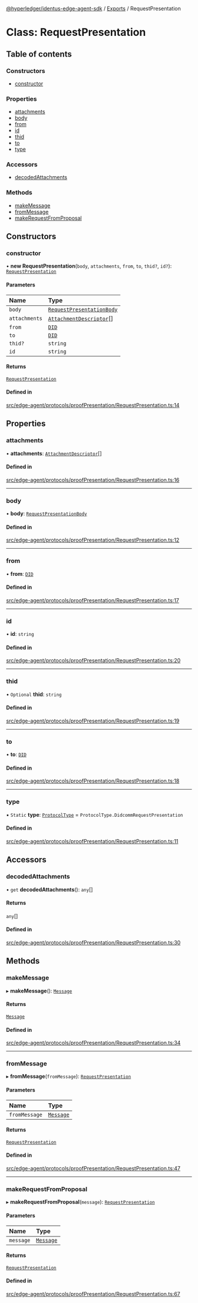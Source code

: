 [@hyperledger/identus-edge-agent-sdk](../README.md) / [Exports](../modules.md) / RequestPresentation

# Class: RequestPresentation

## Table of contents

### Constructors

- [constructor](RequestPresentation.md#constructor)

### Properties

- [attachments](RequestPresentation.md#attachments)
- [body](RequestPresentation.md#body)
- [from](RequestPresentation.md#from)
- [id](RequestPresentation.md#id)
- [thid](RequestPresentation.md#thid)
- [to](RequestPresentation.md#to)
- [type](RequestPresentation.md#type)

### Accessors

- [decodedAttachments](RequestPresentation.md#decodedattachments)

### Methods

- [makeMessage](RequestPresentation.md#makemessage)
- [fromMessage](RequestPresentation.md#frommessage)
- [makeRequestFromProposal](RequestPresentation.md#makerequestfromproposal)

## Constructors

### constructor

• **new RequestPresentation**(`body`, `attachments`, `from`, `to`, `thid?`, `id?`): [`RequestPresentation`](RequestPresentation.md)

#### Parameters

| Name | Type |
| :------ | :------ |
| `body` | [`RequestPresentationBody`](../interfaces/RequestPresentationBody.md) |
| `attachments` | [`AttachmentDescriptor`](Domain.AttachmentDescriptor.md)[] |
| `from` | [`DID`](Domain.DID.md) |
| `to` | [`DID`](Domain.DID.md) |
| `thid?` | `string` |
| `id` | `string` |

#### Returns

[`RequestPresentation`](RequestPresentation.md)

#### Defined in

[src/edge-agent/protocols/proofPresentation/RequestPresentation.ts:14](https://github.com/hyperledger/identus-edge-agent-sdk-ts/blob/f2306959fcea168d196649eedb6a342635865544/src/edge-agent/protocols/proofPresentation/RequestPresentation.ts#L14)

## Properties

### attachments

• **attachments**: [`AttachmentDescriptor`](Domain.AttachmentDescriptor.md)[]

#### Defined in

[src/edge-agent/protocols/proofPresentation/RequestPresentation.ts:16](https://github.com/hyperledger/identus-edge-agent-sdk-ts/blob/f2306959fcea168d196649eedb6a342635865544/src/edge-agent/protocols/proofPresentation/RequestPresentation.ts#L16)

___

### body

• **body**: [`RequestPresentationBody`](../interfaces/RequestPresentationBody.md)

#### Defined in

[src/edge-agent/protocols/proofPresentation/RequestPresentation.ts:12](https://github.com/hyperledger/identus-edge-agent-sdk-ts/blob/f2306959fcea168d196649eedb6a342635865544/src/edge-agent/protocols/proofPresentation/RequestPresentation.ts#L12)

___

### from

• **from**: [`DID`](Domain.DID.md)

#### Defined in

[src/edge-agent/protocols/proofPresentation/RequestPresentation.ts:17](https://github.com/hyperledger/identus-edge-agent-sdk-ts/blob/f2306959fcea168d196649eedb6a342635865544/src/edge-agent/protocols/proofPresentation/RequestPresentation.ts#L17)

___

### id

• **id**: `string`

#### Defined in

[src/edge-agent/protocols/proofPresentation/RequestPresentation.ts:20](https://github.com/hyperledger/identus-edge-agent-sdk-ts/blob/f2306959fcea168d196649eedb6a342635865544/src/edge-agent/protocols/proofPresentation/RequestPresentation.ts#L20)

___

### thid

• `Optional` **thid**: `string`

#### Defined in

[src/edge-agent/protocols/proofPresentation/RequestPresentation.ts:19](https://github.com/hyperledger/identus-edge-agent-sdk-ts/blob/f2306959fcea168d196649eedb6a342635865544/src/edge-agent/protocols/proofPresentation/RequestPresentation.ts#L19)

___

### to

• **to**: [`DID`](Domain.DID.md)

#### Defined in

[src/edge-agent/protocols/proofPresentation/RequestPresentation.ts:18](https://github.com/hyperledger/identus-edge-agent-sdk-ts/blob/f2306959fcea168d196649eedb6a342635865544/src/edge-agent/protocols/proofPresentation/RequestPresentation.ts#L18)

___

### type

▪ `Static` **type**: [`ProtocolType`](../enums/ProtocolType.md) = `ProtocolType.DidcommRequestPresentation`

#### Defined in

[src/edge-agent/protocols/proofPresentation/RequestPresentation.ts:11](https://github.com/hyperledger/identus-edge-agent-sdk-ts/blob/f2306959fcea168d196649eedb6a342635865544/src/edge-agent/protocols/proofPresentation/RequestPresentation.ts#L11)

## Accessors

### decodedAttachments

• `get` **decodedAttachments**(): `any`[]

#### Returns

`any`[]

#### Defined in

[src/edge-agent/protocols/proofPresentation/RequestPresentation.ts:30](https://github.com/hyperledger/identus-edge-agent-sdk-ts/blob/f2306959fcea168d196649eedb6a342635865544/src/edge-agent/protocols/proofPresentation/RequestPresentation.ts#L30)

## Methods

### makeMessage

▸ **makeMessage**(): [`Message`](Domain.Message-1.md)

#### Returns

[`Message`](Domain.Message-1.md)

#### Defined in

[src/edge-agent/protocols/proofPresentation/RequestPresentation.ts:34](https://github.com/hyperledger/identus-edge-agent-sdk-ts/blob/f2306959fcea168d196649eedb6a342635865544/src/edge-agent/protocols/proofPresentation/RequestPresentation.ts#L34)

___

### fromMessage

▸ **fromMessage**(`fromMessage`): [`RequestPresentation`](RequestPresentation.md)

#### Parameters

| Name | Type |
| :------ | :------ |
| `fromMessage` | [`Message`](Domain.Message-1.md) |

#### Returns

[`RequestPresentation`](RequestPresentation.md)

#### Defined in

[src/edge-agent/protocols/proofPresentation/RequestPresentation.ts:47](https://github.com/hyperledger/identus-edge-agent-sdk-ts/blob/f2306959fcea168d196649eedb6a342635865544/src/edge-agent/protocols/proofPresentation/RequestPresentation.ts#L47)

___

### makeRequestFromProposal

▸ **makeRequestFromProposal**(`message`): [`RequestPresentation`](RequestPresentation.md)

#### Parameters

| Name | Type |
| :------ | :------ |
| `message` | [`Message`](Domain.Message-1.md) |

#### Returns

[`RequestPresentation`](RequestPresentation.md)

#### Defined in

[src/edge-agent/protocols/proofPresentation/RequestPresentation.ts:67](https://github.com/hyperledger/identus-edge-agent-sdk-ts/blob/f2306959fcea168d196649eedb6a342635865544/src/edge-agent/protocols/proofPresentation/RequestPresentation.ts#L67)
